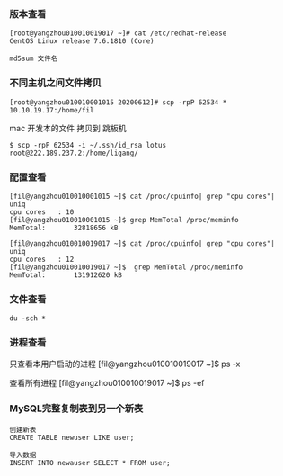### 版本查看
```
[root@yangzhou010010019017 ~]# cat /etc/redhat-release
CentOS Linux release 7.6.1810 (Core)

md5sum 文件名
``` 
### 不同主机之间文件拷贝
```
[root@yangzhou010010001015 20200612]# scp -rpP 62534 * 10.10.19.17:/home/fil
```

mac 开发本的文件 拷贝到 跳板机
```
$ scp -rpP 62534 -i ~/.ssh/id_rsa lotus root@222.189.237.2:/home/ligang/
```

### 配置查看
```
[fil@yangzhou010010001015 ~]$ cat /proc/cpuinfo| grep "cpu cores"| uniq
cpu cores	: 10
[fil@yangzhou010010001015 ~]$ grep MemTotal /proc/meminfo
MemTotal:       32818656 kB

[fil@yangzhou010010019017 ~]$ cat /proc/cpuinfo| grep "cpu cores"| uniq
cpu cores	: 12
[fil@yangzhou010010019017 ~]$  grep MemTotal /proc/meminfo
MemTotal:       131912620 kB
```

### 文件查看
```
du -sch *
```

### 进程查看
只查看本用户启动的进程
[fil@yangzhou010010019017 ~]$ ps -x


查看所有进程
[fil@yangzhou010010019017 ~]$ ps -ef


### MySQL完整复制表到另一个新表
```
创建新表
CREATE TABLE newuser LIKE user; 

导入数据
INSERT INTO newauser SELECT * FROM user;
```






